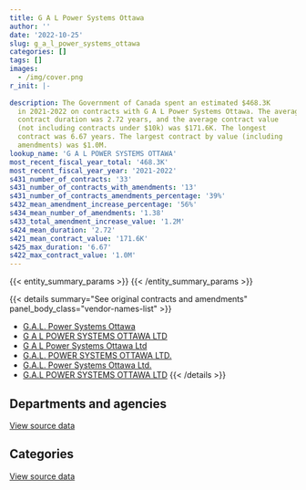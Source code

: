 ```yaml
---
title: G A L Power Systems Ottawa
author: ''
date: '2022-10-25'
slug: g_a_l_power_systems_ottawa
categories: []
tags: []
images:
  - /img/cover.png
r_init: |-
  
description: The Government of Canada spent an estimated $468.3K
  in 2021-2022 on contracts with G A L Power Systems Ottawa. The average
  contract duration was 2.72 years, and the average contract value
  (not including contracts under $10k) was $171.6K. The longest
  contract was 6.67 years. The largest contract by value (including
  amendments) was $1.0M.
lookup_name: 'G A L POWER SYSTEMS OTTAWA'
most_recent_fiscal_year_total: '468.3K'
most_recent_fiscal_year_year: '2021-2022'
s431_number_of_contracts: '33'
s431_number_of_contracts_with_amendments: '13'
s431_number_of_contracts_amendments_percentage: '39%'
s432_mean_amendment_increase_percentage: '56%'
s434_mean_number_of_amendments: '1.38'
s433_total_amendment_increase_value: '1.2M'
s424_mean_duration: '2.72'
s421_mean_contract_value: '171.6K'
s425_max_duration: '6.67'
s422_max_contract_value: '1.0M'
---
```


<script src="/rmarkdown-libs/htmlwidgets/htmlwidgets.js"></script>
<link href="/rmarkdown-libs/datatables-css/datatables-crosstalk.css" rel="stylesheet" />
<script src="/rmarkdown-libs/datatables-binding/datatables.js"></script>
<script src="/rmarkdown-libs/jquery/jquery-3.6.0.min.js"></script>
<link href="/rmarkdown-libs/dt-core-bootstrap/css/dataTables.bootstrap.min.css" rel="stylesheet" />
<link href="/rmarkdown-libs/dt-core-bootstrap/css/dataTables.bootstrap.extra.css" rel="stylesheet" />
<script src="/rmarkdown-libs/dt-core-bootstrap/js/jquery.dataTables.min.js"></script>
<script src="/rmarkdown-libs/dt-core-bootstrap/js/dataTables.bootstrap.min.js"></script>
<link href="/rmarkdown-libs/crosstalk/css/crosstalk.min.css" rel="stylesheet" />
<script src="/rmarkdown-libs/crosstalk/js/crosstalk.min.js"></script>
<script src="/rmarkdown-libs/htmlwidgets/htmlwidgets.js"></script>
<link href="/rmarkdown-libs/datatables-css/datatables-crosstalk.css" rel="stylesheet" />
<script src="/rmarkdown-libs/datatables-binding/datatables.js"></script>
<script src="/rmarkdown-libs/jquery/jquery-3.6.0.min.js"></script>
<link href="/rmarkdown-libs/dt-core-bootstrap/css/dataTables.bootstrap.min.css" rel="stylesheet" />
<link href="/rmarkdown-libs/dt-core-bootstrap/css/dataTables.bootstrap.extra.css" rel="stylesheet" />
<script src="/rmarkdown-libs/dt-core-bootstrap/js/jquery.dataTables.min.js"></script>
<script src="/rmarkdown-libs/dt-core-bootstrap/js/dataTables.bootstrap.min.js"></script>
<link href="/rmarkdown-libs/crosstalk/css/crosstalk.min.css" rel="stylesheet" />
<script src="/rmarkdown-libs/crosstalk/js/crosstalk.min.js"></script>

{{< entity_summary_params >}}
{{< /entity_summary_params >}}

{{< details summary="See original contracts and amendments" panel_body_class="vendor-names-list" >}}
- [G.A.L. Power Systems Ottawa](https://search.open.canada.ca/en/ct/?sort=contract_value_f%20desc&page=1&search_text=%22G.A.L.%20Power%20Systems%20Ottawa%22)
- [G A L POWER SYSTEMS OTTAWA LTD](https://search.open.canada.ca/en/ct/?sort=contract_value_f%20desc&page=1&search_text=%22G%20A%20L%20POWER%20SYSTEMS%20OTTAWA%20LTD%22)
- [G A L Power Systems Ottawa Ltd](https://search.open.canada.ca/en/ct/?sort=contract_value_f%20desc&page=1&search_text=%22G%20A%20L%20Power%20Systems%20Ottawa%20Ltd%22)
- [G.A.L. POWER SYSTEMS OTTAWA LTD.](https://search.open.canada.ca/en/ct/?sort=contract_value_f%20desc&page=1&search_text=%22G.A.L.%20POWER%20SYSTEMS%20OTTAWA%20LTD.%22)
- [G.A.L. Power Systems Ottawa Ltd.](https://search.open.canada.ca/en/ct/?sort=contract_value_f%20desc&page=1&search_text=%22G.A.L.%20Power%20Systems%20Ottawa%20Ltd.%22)
- [G.A.L POWER SYSTEMS OTTAWA LTD](https://search.open.canada.ca/en/ct/?sort=contract_value_f%20desc&page=1&search_text=%22G.A.L%20POWER%20SYSTEMS%20OTTAWA%20LTD%22)
{{< /details >}}

## Departments and agencies

<div id="htmlwidget-1" style="width:100%;height:auto;" class="datatables html-widget"></div>
<script type="application/json" data-for="htmlwidget-1">{"x":{"style":"bootstrap","filter":"none","vertical":false,"data":[["<a href=\"/departments/csa-asc/\">Canadian Space Agency<\/a>","<a href=\"/departments/dnd-mdn/\">National Defence<\/a>","<a href=\"/departments/ic/\">Innovation, Science and Economic Development Canada<\/a>","<a href=\"/departments/pwgsc-tpsgc/\">Public Services and Procurement Canada<\/a>"],[null,291615.42,90027.09,375781],[null,368038.78,49946.44,356752.42],[null,367033.21,49809.97,402193.41],[16965.48,null,11258.05,440115.8]],"container":"<table class=\"table table-striped table-hover row-border order-column display\">\n  <thead>\n    <tr>\n      <th>Department<\/th>\n      <th>2018-2019<\/th>\n      <th>2019-2020<\/th>\n      <th>2020-2021<\/th>\n      <th>2021-2022<\/th>\n    <\/tr>\n  <\/thead>\n<\/table>","options":{"order":[[4,"desc"]],"pageLength":10,"autoWidth":true,"columnDefs":[{"targets":1,"render":"function(data, type, row, meta) {\n    return type !== 'display' ? data : DTWidget.formatCurrency(data, \"$\", 2, 3, \",\", \".\", true, null);\n  }"},{"targets":2,"render":"function(data, type, row, meta) {\n    return type !== 'display' ? data : DTWidget.formatCurrency(data, \"$\", 2, 3, \",\", \".\", true, null);\n  }"},{"targets":3,"render":"function(data, type, row, meta) {\n    return type !== 'display' ? data : DTWidget.formatCurrency(data, \"$\", 2, 3, \",\", \".\", true, null);\n  }"},{"targets":4,"render":"function(data, type, row, meta) {\n    return type !== 'display' ? data : DTWidget.formatCurrency(data, \"$\", 2, 3, \",\", \".\", true, null);\n  }"},{"width":"16%","targets":[1,2,3,4]},{"className":"dt-right","targets":[1,2,3,4]}],"orderClasses":false}},"evals":["options.columnDefs.0.render","options.columnDefs.1.render","options.columnDefs.2.render","options.columnDefs.3.render"],"jsHooks":[]}</script>
<p class="text-right">
<a href="https://github.com/GoC-Spending/contracts-data/tree/main/data/out/vendors/g_a_l_power_systems_ottawa/summary_by_fiscal_year_by_department.csv" class="source-data-link btn btn-link">View source data</a>
</p>

## Categories

<div id="htmlwidget-2" style="width:100%;height:auto;" class="datatables html-widget"></div>
<script type="application/json" data-for="htmlwidget-2">{"x":{"style":"bootstrap","filter":"none","vertical":false,"data":[["<a href=\"/categories/facilities_and_construction/\">Facilities and construction<\/a>","<a href=\"/categories/professional_services/\">Professional services<\/a>","<a href=\"/categories/industrial_products_and_services/\">Industrial products and services<\/a>"],[331254.45,399605,26564.06],[305604.84,423103.84,46028.96],[418706.02,377123.6,23206.97],[423999.18,16965.48,27374.67]],"container":"<table class=\"table table-striped table-hover row-border order-column display\">\n  <thead>\n    <tr>\n      <th>Category<\/th>\n      <th>2018-2019<\/th>\n      <th>2019-2020<\/th>\n      <th>2020-2021<\/th>\n      <th>2021-2022<\/th>\n    <\/tr>\n  <\/thead>\n<\/table>","options":{"order":[[4,"desc"]],"dom":"t","pageLength":30,"autoWidth":true,"columnDefs":[{"targets":1,"render":"function(data, type, row, meta) {\n    return type !== 'display' ? data : DTWidget.formatCurrency(data, \"$\", 2, 3, \",\", \".\", true, null);\n  }"},{"targets":2,"render":"function(data, type, row, meta) {\n    return type !== 'display' ? data : DTWidget.formatCurrency(data, \"$\", 2, 3, \",\", \".\", true, null);\n  }"},{"targets":3,"render":"function(data, type, row, meta) {\n    return type !== 'display' ? data : DTWidget.formatCurrency(data, \"$\", 2, 3, \",\", \".\", true, null);\n  }"},{"targets":4,"render":"function(data, type, row, meta) {\n    return type !== 'display' ? data : DTWidget.formatCurrency(data, \"$\", 2, 3, \",\", \".\", true, null);\n  }"},{"width":"16%","targets":[1,2,3,4]},{"className":"dt-right","targets":[1,2,3,4]}],"orderClasses":false,"lengthMenu":[10,25,30,50,100]}},"evals":["options.columnDefs.0.render","options.columnDefs.1.render","options.columnDefs.2.render","options.columnDefs.3.render"],"jsHooks":[]}</script>
<p class="text-right">
<a href="https://github.com/GoC-Spending/contracts-data/tree/main/data/out/vendors/g_a_l_power_systems_ottawa/summary_by_fiscal_year_by_category.csv" class="source-data-link btn btn-link">View source data</a>
</p>
